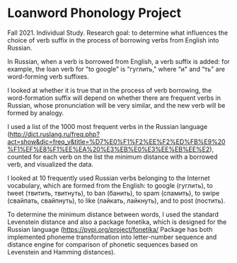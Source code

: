 # Loanword Phonology Project
Fall 2021. Individual Study. Research goal: to determine what influences the choice of verb suffix in the process of borrowing verbs from English into Russian. 

In Russian, when a verb is borrowed from English, a verb suffix is added: for example, the loan verb for "to google" is “гуглить," where “и" and “ть" are word-forming verb suffixes. 

I looked at whether it is true that in the process of verb borrowing, the word-formation suffix will depend on whether there are frequent verbs in Russian, whose pronunciation will be very similar, and the new verb will be formed by analogy.

I used a list of the 1000 most frequent verbs in the Russian language (http://dict.ruslang.ru/freq.php?act=show&dic=freq_v&title=%D7%E0%F1%F2%EE%F2%ED%FB%E9%20%F1%EF%E8%F1%EE%EA%20%E3%EB%E0%E3%EE%EB%EE%E2), counted for each verb on the list the minimum distance with a borrowed verb, and visualized the data. 

I looked at 10 frequently used Russian verbs belonging to the Internet vocabulary, which are formed from the English: to google (гуглить), to tweet (твитить, твитнуть), to ban (банить), to spam (спамить), to swipe (свайпать, свайпнуть), to like (лайкать, лайкнуть), and to post (постить).

To determine the minimum distance between words, I used the standard Levenstein distance and also a package fonetika, which is designed for the Russian language (https://pypi.org/project/fonetika/ Package has both implemented phoneme transformation into letter-number sequence and distance engine for comparison of phonetic sequences based on Levenstein and Hamming distances). 

